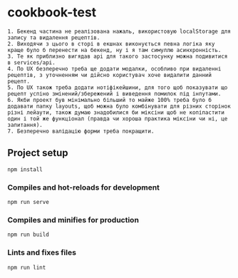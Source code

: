 # cookbook-test
```
1. Бекенд частина не реалізована нажаль, використовую localStorage для запису та видалення рецептів.
2. Виходячи з цього в сторі в екшнах виконується певна логіка яку краще було б перенести на бекенд, ну і я там симуллю асинхронність.
3. Те як приблизно вигядав api для такого застосунку можна подивитися в services/api.
4. По UX безперечно треба ще додати модалки, особливо при видаленні рецептів, з уточненням чи дійсно користувач хоче видалити данний рецепт.
5. По UX також треба додати нотіфікейшини, для того щоб показувати що рецепт успіно змінений/збережений і виведення помилок під інпутами.
6. Якби проект був мінімально більший то майже 100% треба було б додавати папку layouts, щоб можна було комбінувати для різних сторінок різні лейаути, також думаю знадобилися би міксіни щоб не копіпастити один і той же функціонал (правда чи хороша практика міксіни чи ні, це запитання).
7. Безперечно валідацію форми треба покращити.

```

## Project setup
```
npm install
```

### Compiles and hot-reloads for development
```
npm run serve
```

### Compiles and minifies for production
```
npm run build
```

### Lints and fixes files
```
npm run lint
```
